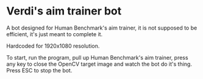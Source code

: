 # Verdi's aim trainer bot

A bot designed for Human Benchmark's aim trainer, it is not supposed to be efficient, it's just meant to complete it.

Hardcoded for 1920x1080 resolution.

To start, run the program, pull up Human Benchmark's aim trainer, press any key to close the OpenCV target image and watch the bot do it's thing. Press ESC to stop the bot.